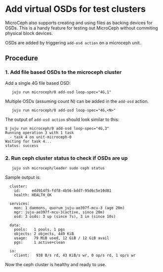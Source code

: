 # Add virtual OSDs for test clusters

MicroCeph also supports creating and using files as backing devices for OSDs. This is a handy feature for testing out MicroCeph without commiting physical block devices.

OSDs are added by triggering `add-osd action` on a microceph unit.

## Procedure

### 1. Add file based OSDs to the microceph cluster

Add a single 4G file based OSD:

       juju run microceph/0 add-osd loop-spec="4G,1"

Multiple OSDs (assuming count N) can be added in the `add-osd` action.

       juju run microceph/0 add-osd loop-spec="4G,<N>"

The output of `add-osd action` should look similar to this:

```
$ juju run microceph/0 add-osd loop-spec="4G,3"
Running operation 3 with 1 task
  - task 4 on unit-microceph-0
Waiting for task 4...
status: success
```

### 2. Run ceph cluster status to check if OSDs are up


       juju ssh microceph/leader sudo ceph status

Sample output is:

```
  cluster:
    id:     edd914f5-fdf8-4b56-bdd7-95d6c5e10d81
    health: HEALTH_OK
 
  services:
    mon: 1 daemons, quorum juju-ae397f-mcu-3 (age 20m)
    mgr: juju-ae397f-mcu-3(active, since 20m)
    osd: 3 osds: 3 up (since 7s), 3 in (since 10s)
 
  data:
    pools:   1 pools, 1 pgs
    objects: 2 objects, 449 KiB
    usage:   79 MiB used, 12 GiB / 12 GiB avail
    pgs:     1 active+clean
 
  io:
    client:   938 B/s rd, 43 KiB/s wr, 0 op/s rd, 1 op/s wr
```

Now the ceph cluster is healthy and ready to use.
